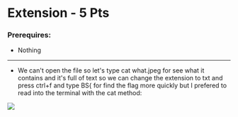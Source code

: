 # Extension - 5 Pts

### Prerequires:

- <a>Nothing</a>

-----------------

- We can't open the file so let's type cat what.jpeg for see what it contains and it's full of text so we can change the extension to txt and press ctrl+f and type BS{ for find the flag more quickly but I prefered to read into the terminal with the cat method:

<img src="https://cdn.discordapp.com/attachments/804801385240723519/845283155841122304/unknown.png">
